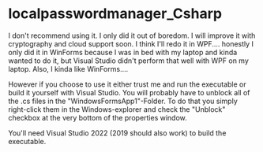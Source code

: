 # localpasswordmanager_Csharp
I don't recommend using it. I only did it out of boredom. I will improve it with cryptography and cloud support soon.
I think I'll redo it in WPF.... honestly I only did it in WinForms because I was in bed with my laptop and kinda wanted to do it, but 
Visual Studio didn't perform that well with WPF on my laptop. 
Also, I kinda like WinForms....

However if you choose to use it either trust me and run the executable or build it yourself with Visual Studio.
You will probably have to unblock all of the .cs files in the "WindowsFormsApp1"-Folder.
To do that you simply right-click them in the Windows-explorer and check the "Unblock" checkbox at the very bottom of the properties window.

You'll need Visual Studio 2022 (2019 should also work) to build the executable.
